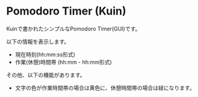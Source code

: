# Pomodoro Timer (Kuin)

Kuinで書かれたシンプルなPomodoro Timer(GUI)です。

以下の情報を表示します。
- 現在時刻(hh:mm:ss形式)
- 作業(休憩)時間帯 (hh:mm - hh:mm形式)

その他、以下の機能があります。
- 文字の色が作業時間帯の場合は黄色に、休憩時間帯の場合は緑になります。

